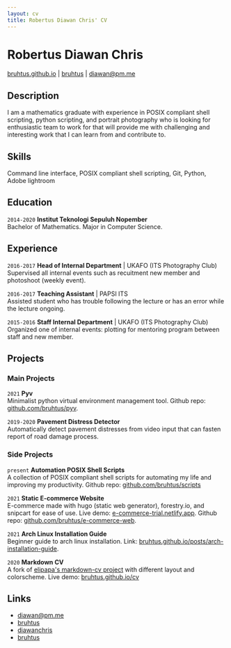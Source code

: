 ```yaml
---
layout: cv
title: Robertus Diawan Chris' CV
---
```

# Robertus Diawan Chris

<div id="webaddress">
<i class="fa fa-home"></i> <a href="http://bruhtus.github.io">bruhtus.github.io</a>
|
<i class="fa fa-github"></i> <a href="http://github.com/bruhtus">bruhtus</a>
|
<i class="fa fa-envelope"></i> <a href="mailto:diawan@pm.me">diawan@pm.me</a>
</div>

## Description
I am a mathematics graduate with experience in POSIX compliant shell scripting, python scripting, and portrait photography who is looking for enthusiastic team to work for that will provide me with challenging and interesting work that I can learn from and contribute to.

## Skills

Command line interface, POSIX compliant shell scripting, Git, Python, Adobe lightroom

## Education

`2014-2020`
__Institut Teknologi Sepuluh Nopember__ <br>
Bachelor of Mathematics. Major in Computer Science.

## Experience

`2016-2017`
__Head of Internal Department__ | UKAFO (ITS Photography Club) <br>
Supervised all internal events such as recuitment new member and photoshoot (weekly event).

`2016-2017`
__Teaching Assistant__ | PAPSI ITS <br>
Assisted student who has trouble following the lecture or has an error while the lecture ongoing.

`2015-2016`
__Staff Internal Department__ | UKAFO (ITS Photography Club) <br>
Organized one of internal events: plotting for mentoring program between staff and new member.

## Projects

### Main Projects

`2021`
__Pyv__ <br>
Minimalist python virtual environment management tool. Github repo: [github.com/bruhtus/pyv](https://github.com/bruhtus/pyv).

`2019-2020`
__Pavement Distress Detector__ <br>
Automatically detect pavement distresses from video input that can fasten report of road damage process.

### Side Projects

`present`
__Automation POSIX Shell Scripts__ <br>
A collection of POSIX compliant shell scripts for automating my life and improving my productivity. Github repo: [github.com/bruhtus/scripts](https://github.com/bruhtus/scripts)

`2021`
__Static E-commerce Website__ <br>
E-commerce made with hugo (static web generator), forestry.io, and snipcart for ease of use. Live demo: [e-commerce-trial.netlify.app](https://e-commerce-trial.netlify.app/). Github repo: [github.com/bruhtus/e-commerce-web](https://github.com/bruhtus/e-commerce-web).

`2021`
__Arch Linux Installation Guide__ <br>
Beginner guide to arch linux installation. Link: [bruhtus.github.io/posts/arch-installation-guide](https://bruhtus.github.io/posts/arch-installation-guide/).

`2020`
__Markdown CV__ <br>
A fork of [elipapa's markdown-cv project](https://github.com/elipapa/markdown-cv) with different layout and colorscheme. Live demo: [bruhtus.github.io/cv](https://bruhtus.github.io/cv/)

<!-- ## Areas of expertise

* Machine learning
* Data visualisation
* Computer vision -->

## Links

<!-- fa are fontawesome, ai are academicons -->
- <i class="fa fa-envelope"></i> <a href="mailto:diawan@pm.me">diawan@pm.me</a><br />
- <i class="fa fa-github"></i> <a href="http://github.com/bruhtus">bruhtus</a><br />
- <i class="fa fa-twitter"></i> <a href="http://twitter.com/diawanchris">diawanchris</a><br />
- <i class="fa fa-linkedin"></i> <a href="https://www.linkedin.com/in/bruhtus/">bruhtus</a>

<!-- ### Footer

Last updated: May 2013 -->
